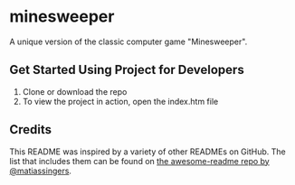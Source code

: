 # minesweeper
A unique version of the classic computer game "Minesweeper".

## Get Started Using Project for Developers
1. Clone or download the repo
2. To view the project in action, open the index.htm file

## Credits
This README was inspired by a variety of other READMEs on GitHub. The list that includes them can be found on [the awesome-readme repo by @matiassingers](https://github.com/matiassingers/awesome-readme).